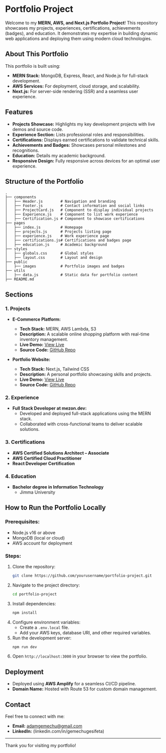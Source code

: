 # Portfolio Project

Welcome to my **MERN, AWS, and Next.js Portfolio Project**! This repository showcases my projects, experiences, certifications, achievements (badges), and education. It demonstrates my expertise in building dynamic web applications and deploying them using modern cloud technologies.

## **About This Portfolio**

This portfolio is built using:

- **MERN Stack:** MongoDB, Express, React, and Node.js for full-stack development.
- **AWS Services:** For deployment, cloud storage, and scalability.
- **Next.js:** For server-side rendering (SSR) and a seamless user experience.

## **Features**

- **Projects Showcase:** Highlights my key development projects with live demos and source code.
- **Experience Section:** Lists professional roles and responsibilities.
- **Certifications:** Displays earned certifications to validate technical skills.
- **Achievements and Badges:** Showcases personal milestones and recognitions.
- **Education:** Details my academic background.
- **Responsive Design:** Fully responsive across devices for an optimal user experience.

## **Structure of the Portfolio**

```plaintext
.
├── components
│   ├── Header.js        # Navigation and branding
│   ├── Footer.js        # Contact information and social links
│   ├── ProjectCard.js   # Component to display individual projects
│   ├── Experience.js    # Component to list work experience
│   ├── Certification.js # Component to showcase certifications
├── pages
│   ├── index.js         # Homepage
│   ├── projects.js      # Projects listing page
│   ├── experience.js    # Work experience page
│   ├── certifications.js# Certifications and badges page
│   ├── education.js     # Academic background
├── styles
│   ├── globals.css      # Global styles
│   ├── layout.css       # Layout and design
├── public
│   ├── images           # Portfolio images and badges
├── utils
│   ├── data.js          # Static data for portfolio content
├── README.md
```

## **Sections**

### **1. Projects**

- **E-Commerce Platform:**

  - **Tech Stack:** MERN, AWS Lambda, S3
  - **Description:** A scalable online shopping platform with real-time inventory management.
  - **Live Demo:** [View Live](#)
  - **Source Code:** [GitHub Repo](#)

- **Portfolio Website:**
  - **Tech Stack:** Next.js, Tailwind CSS
  - **Description:** A personal portfolio showcasing skills and projects.
  - **Live Demo:** [View Live](#)
  - **Source Code:** [GitHub Repo](#)

### **2. Experience**

- **Full Stack Developer at mezon.dev:**
  - Developed and deployed full-stack applications using the MERN stack.
  - Collaborated with cross-functional teams to deliver scalable solutions.

### **3. Certifications**

- **AWS Certified Solutions Architect – Associate**
- **AWS Certified Cloud Practitioner**
- **React Developer Certification**

### **4. Education**

- **Bachelor degree in Information Technology**
  - Jimma University

## **How to Run the Portfolio Locally**

### Prerequisites:

- Node.js v16 or above
- MongoDB (local or cloud)
- AWS account for deployment

### Steps:

1. Clone the repository:
   ```bash
   git clone https://github.com/yourusername/portfolio-project.git
   ```
2. Navigate to the project directory:
   ```bash
   cd portfolio-project
   ```
3. Install dependencies:
   ```bash
   npm install
   ```
4. Configure environment variables:
   - Create a `.env.local` file.
   - Add your AWS keys, database URI, and other required variables.
5. Run the development server:
   ```bash
   npm run dev
   ```
6. Open `http://localhost:3000` in your browser to view the portfolio.

## **Deployment**

- Deployed using **AWS Amplify** for a seamless CI/CD pipeline.
- **Domain Name:** Hosted with Route 53 for custom domain management.

## **Contact**

Feel free to connect with me:

- **Email:** adamgemechu@gmail.com
- **LinkedIn:** (linkedin.com/in/gemechugesifeta)

---

Thank you for visiting my portfolio!
